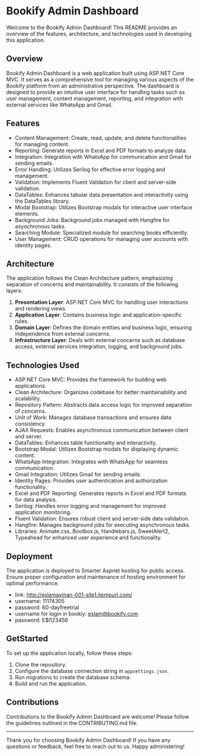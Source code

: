 # Bookify Admin Dashboard

Welcome to the Bookify Admin Dashboard! This README provides an overview of the features, architecture, and technologies used in developing this application.

## Overview

Bookify Admin Dashboard is a web application built using ASP.NET Core MVC. It serves as a comprehensive tool for managing various aspects of the Bookify platform from an administrative perspective. The dashboard is designed to provide an intuitive user interface for handling tasks such as user management, content management, reporting, and integration with external services like WhatsApp and Gmail.

## Features

- Content Management: Create, read, update, and delete functionalities for managing content.
- Reporting: Generate reports in Excel and PDF formats to analyze data.
- Integration: Integration with WhatsApp for communication and Gmail for sending emails.
- Error Handling: Utilizes Serilog for effective error logging and management.
- Validation: Implements Fluent Validation for client and server-side validation.
- DataTables: Enhances tabular data presentation and interactivity using the DataTables library.
- Modal Bootstrap: Utilizes Bootstrap modals for interactive user interface elements.
- Background Jobs: Background jobs managed with Hangfire for asynchronous tasks.
- Searching Module: Specialized module for searching books efficiently.
- User Management: CRUD operations for managing user accounts with identity pages.

## Architecture

The application follows the Clean Architecture pattern, emphasizing separation of concerns and maintainability. It consists of the following layers:

1. **Presentation Layer**: ASP.NET Core MVC for handling user interactions and rendering views.
2. **Application Layer**: Contains business logic and application-specific rules.
3. **Domain Layer**: Defines the domain entities and business logic, ensuring independence from external concerns.
4. **Infrastructure Layer**: Deals with external concerns such as database access, external services integration, logging, and background jobs.

## Technologies Used

- ASP.NET Core MVC: Provides the framework for building web applications.
- Clean Architecture: Organizes codebase for better maintainability and scalability.
- Repository Pattern: Abstracts data access logic for improved separation of concerns.
- Unit of Work: Manages database transactions and ensures data consistency.
- AJAX Requests: Enables asynchronous communication between client and server.
- DataTables: Enhances table functionality and interactivity.
- Bootstrap Modal: Utilizes Bootstrap modals for displaying dynamic content.
- WhatsApp Integration: Integrates with WhatsApp for seamless communication.
- Gmail Integration: Utilizes Gmail for sending emails.
- Identity Pages: Provides user authentication and authorization functionality.
- Excel and PDF Reporting: Generates reports in Excel and PDF formats for data analysis.
- Serilog: Handles error logging and management for improved application monitoring.
- Fluent Validation: Ensures robust client and server-side data validation.
- Hangfire: Manages background jobs for executing asynchronous tasks.
- Libraries: Animate.css, Bootbox.js, Handlebars.js, SweetAlert2, Typeahead for enhanced user experience and functionality.

## Deployment

The application is deployed to Smarter Aspnet hosting for public access. Ensure proper configuration and maintenance of hosting environment for optimal performance.
- link: http://eslamayman-001-site1.itempurl.com/
- username: 11174305 
- password: 60-dayfreetrial
- username for login in bookiy: eslam@bookify.com
- password: E$l123456

## GetStarted

To set up the application locally, follow these steps:

1. Clone the repository.
2. Configure the database connection string in `appsettings.json`.
3. Run migrations to create the database schema.
4. Build and run the application.

## Contributions

Contributions to the Bookify Admin Dashboard are welcome! Please follow the guidelines outlined in the CONTRIBUTING.md file.

---

Thank you for choosing Bookify Admin Dashboard! If you have any questions or feedback, feel free to reach out to us. Happy administering!
